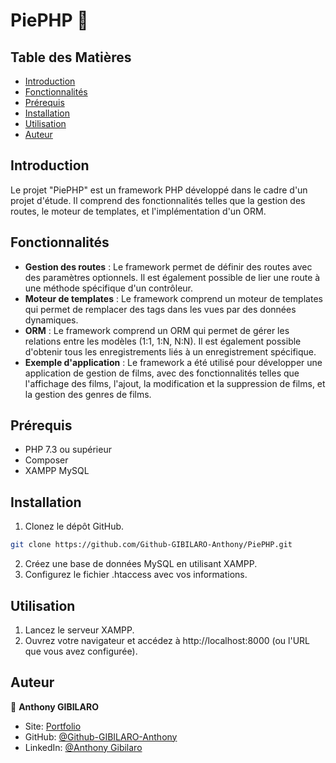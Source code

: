 # PiePHP :cake:

## Table des Matières

- [Introduction](#introduction)
- [Fonctionnalités](#fonctionnalités)
- [Prérequis](#prérequis)
- [Installation](#installation)
- [Utilisation](#utilisation)
- [Auteur](#auteur)

## Introduction

Le projet "PiePHP" est un framework PHP développé dans le cadre d'un projet d'étude. Il comprend des fonctionnalités telles que la gestion des routes, le moteur de templates, et l'implémentation d'un ORM.

## Fonctionnalités

- **Gestion des routes** : Le framework permet de définir des routes avec des paramètres optionnels. Il est également possible de lier une route à une méthode spécifique d'un contrôleur.
- **Moteur de templates** : Le framework comprend un moteur de templates qui permet de remplacer des tags dans les vues par des données dynamiques.
- **ORM** : Le framework comprend un ORM qui permet de gérer les relations entre les modèles (1:1, 1:N, N:N). Il est également possible d'obtenir tous les enregistrements liés à un enregistrement spécifique.
- **Exemple d'application** : Le framework a été utilisé pour développer une application de gestion de films, avec des fonctionnalités telles que l'affichage des films, l'ajout, la modification et la suppression de films, et la gestion des genres de films.

## Prérequis

- PHP 7.3 ou supérieur
- Composer
- XAMPP MySQL

## Installation

1. Clonez le dépôt GitHub.

```sh
git clone https://github.com/Github-GIBILARO-Anthony/PiePHP.git
```
2. Créez une base de données MySQL en utilisant XAMPP.
3. Configurez le fichier .htaccess avec vos informations.

## Utilisation

1. Lancez le serveur XAMPP.
2. Ouvrez votre navigateur et accédez à http://localhost:8000 (ou l'URL que vous avez configurée).

## Auteur

👤 **Anthony GIBILARO**

* Site: [Portfolio ](https://www.a-gibilaro.com/)
* GitHub: [@Github-GIBILARO-Anthony](https://github.com/Github-GIBILARO-Anthony)
* LinkedIn: [@Anthony Gibilaro](https://www.linkedin.com/in/anthony-gibilaro/)
